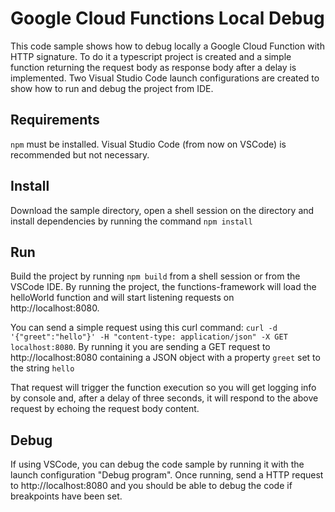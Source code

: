 # Google Cloud Functions Local Debug

This code sample shows how to debug locally a Google Cloud Function with HTTP signature. To do it a typescript project is created and a simple function returning the request body as response body after a delay is implemented. Two Visual Studio Code launch configurations are created to show how to run and debug the project from IDE.

## Requirements
`npm` must be installed. Visual Studio Code (from now on VSCode) is recommended but not necessary.

## Install
Download the sample directory, open a shell session on the directory and install dependencies by running the command `npm install`

## Run
Build the project by running `npm build` from a shell session or from the VSCode IDE. By running the project, the functions-framework will load the helloWorld function and will start listening requests on http://localhost:8080. 

You can send a simple request using this curl command: `curl -d '{"greet":"hello"}' -H "content-type: application/json" -X GET localhost:8080`. By running it you are sending a GET request to http://localhost:8080 containing a JSON object with a property `greet` set to the string `hello`

That request will trigger the function execution so you will get logging info by console and, after a delay of three seconds, it will respond to the above request by echoing the request body content.

## Debug
If using VSCode, you can debug the code sample by running it with the launch configuration "Debug program". Once running, send a HTTP request to http://localhost:8080 and you should be able to debug the code if breakpoints have been set.